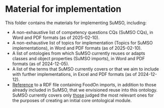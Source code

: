 # Material for implementation

This folder contains the materials for implementing SuMSO, including:

- A non-exhaustive list of competency questions CQs (SuMSO CQs), in Word and PDF formats (as of 2025-02-10).
- A non-exhaustive list of topics for implementation (Topics for SuMSO implementations), in Word and PDF formats (as of 2025-02-10).
- A list of ontologies from which SuMSO currently reuses or adapts classes and object properties (SuMSO imports), in Word and PDF formats (as of 2024-12-05).
- A list of the terms that SuMSO currently covers or that we aim to include with further implementations, in Excel and PDF formats (as of 2024-12-12).
- [Reference](https://github.com/gioUbbiali/Sustainable-Meat-Systems-Ontology/blob/main/SuMSO/src/ontology/imports/foodon-imports-tot.rdf) to a RDF file containing FoodOn imports, in addition to those already included in SuMSO, that we envisioned reuse into this ontology. SuMSO currently covers only [those](https://github.com/gioUbbiali/Sustainable-Meat-Systems-Ontology/blob/main/SuMSO/src/ontology/imports/foodon-initial-imports.owl) judged the most relevant ones for the purposes of creating an initial core ontological module. 
